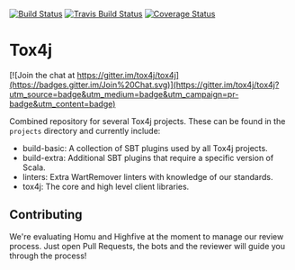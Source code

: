 [![Build Status](https://jenkins.libtoxcore.so/job/Sync%20Tox4j/badge/icon)](https://jenkins.libtoxcore.so/job/Sync%20Tox4j/)
[![Travis Build Status](https://api.travis-ci.org/tox4j/tox4j.svg)](https://travis-ci.org/tox4j/tox4j)
[![Coverage Status](https://coveralls.io/repos/tox4j/tox4j/badge.svg?branch=auto)](https://coveralls.io/r/tox4j/tox4j?branch=auto)

# Tox4j

[![Join the chat at https://gitter.im/tox4j/tox4j](https://badges.gitter.im/Join%20Chat.svg)](https://gitter.im/tox4j/tox4j?utm_source=badge&utm_medium=badge&utm_campaign=pr-badge&utm_content=badge)

Combined repository for several Tox4j projects. These can be found in the
`projects` directory and currently include:

- build-basic: A collection of SBT plugins used by all Tox4j projects.
- build-extra: Additional SBT plugins that require a specific version of Scala.
- linters: Extra WartRemover linters with knowledge of our standards.
- tox4j: The core and high level client libraries.


## Contributing

We're evaluating Homu and Highfive at the moment to manage our review process.
Just open Pull Requests, the bots and the reviewer will guide you through the
process!
